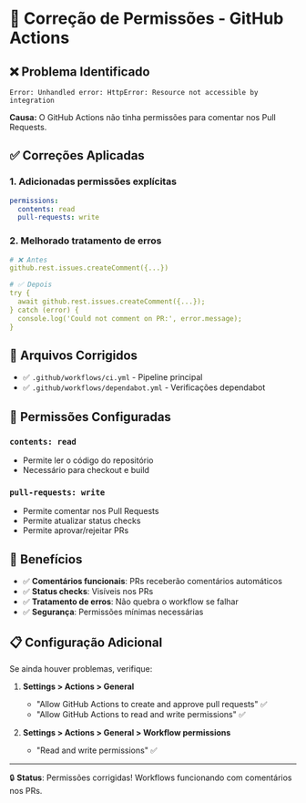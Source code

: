 # 🔧 Correção de Permissões - GitHub Actions

## ❌ Problema Identificado

```
Error: Unhandled error: HttpError: Resource not accessible by integration
```

**Causa:** O GitHub Actions não tinha permissões para comentar nos Pull Requests.

## ✅ Correções Aplicadas

### **1. Adicionadas permissões explícitas**

```yaml
permissions:
  contents: read
  pull-requests: write
```

### **2. Melhorado tratamento de erros**

```yaml
# ❌ Antes
github.rest.issues.createComment({...})

# ✅ Depois
try {
  await github.rest.issues.createComment({...});
} catch (error) {
  console.log('Could not comment on PR:', error.message);
}
```

## 📁 Arquivos Corrigidos

- ✅ `.github/workflows/ci.yml` - Pipeline principal
- ✅ `.github/workflows/dependabot.yml` - Verificações dependabot

## 🎯 Permissões Configuradas

### **`contents: read`**

- Permite ler o código do repositório
- Necessário para checkout e build

### **`pull-requests: write`**

- Permite comentar nos Pull Requests
- Permite atualizar status checks
- Permite aprovar/rejeitar PRs

## 🚀 Benefícios

- ✅ **Comentários funcionais**: PRs receberão comentários automáticos
- ✅ **Status checks**: Visíveis nos PRs
- ✅ **Tratamento de erros**: Não quebra o workflow se falhar
- ✅ **Segurança**: Permissões mínimas necessárias

## 📋 Configuração Adicional

Se ainda houver problemas, verifique:

1. **Settings > Actions > General**

   - "Allow GitHub Actions to create and approve pull requests" ✅
   - "Allow GitHub Actions to read and write permissions" ✅

2. **Settings > Actions > General > Workflow permissions**
   - "Read and write permissions" ✅

---

🔒 **Status**: Permissões corrigidas! Workflows funcionando com comentários nos PRs.
